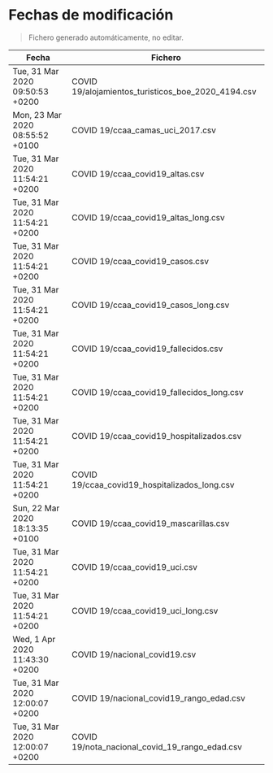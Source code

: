 # Fechas de modificación

> Fichero generado automáticamente, no editar.

| Fecha                           | Fichero                  |
|---------------------------------|--------------------------|
| Tue, 31 Mar 2020 09:50:53 +0200  | COVID 19/alojamientos_turisticos_boe_2020_4194.csv |
| Mon, 23 Mar 2020 08:55:52 +0100  | COVID 19/ccaa_camas_uci_2017.csv |
| Tue, 31 Mar 2020 11:54:21 +0200  | COVID 19/ccaa_covid19_altas.csv |
| Tue, 31 Mar 2020 11:54:21 +0200  | COVID 19/ccaa_covid19_altas_long.csv |
| Tue, 31 Mar 2020 11:54:21 +0200  | COVID 19/ccaa_covid19_casos.csv |
| Tue, 31 Mar 2020 11:54:21 +0200  | COVID 19/ccaa_covid19_casos_long.csv |
| Tue, 31 Mar 2020 11:54:21 +0200  | COVID 19/ccaa_covid19_fallecidos.csv |
| Tue, 31 Mar 2020 11:54:21 +0200  | COVID 19/ccaa_covid19_fallecidos_long.csv |
| Tue, 31 Mar 2020 11:54:21 +0200  | COVID 19/ccaa_covid19_hospitalizados.csv |
| Tue, 31 Mar 2020 11:54:21 +0200  | COVID 19/ccaa_covid19_hospitalizados_long.csv |
| Sun, 22 Mar 2020 18:13:35 +0100  | COVID 19/ccaa_covid19_mascarillas.csv |
| Tue, 31 Mar 2020 11:54:21 +0200  | COVID 19/ccaa_covid19_uci.csv |
| Tue, 31 Mar 2020 11:54:21 +0200  | COVID 19/ccaa_covid19_uci_long.csv |
| Wed, 1 Apr 2020 11:43:30 +0200  | COVID 19/nacional_covid19.csv |
| Tue, 31 Mar 2020 12:00:07 +0200  | COVID 19/nacional_covid19_rango_edad.csv |
| Tue, 31 Mar 2020 12:00:07 +0200  | COVID 19/nota_nacional_covid_19_rango_edad.csv |
